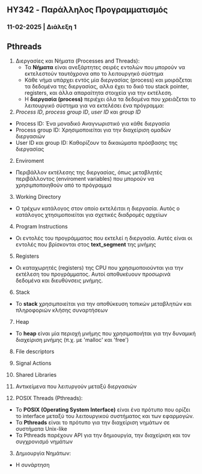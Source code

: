 ## HY342 - Παράλληλος Προγραμματισμός
### 11-02-2025 | Διάλεξη 1

## Pthreads
1. Διεργασίες και Νήματα (Processes and Threads):
    - Τα **Νήματα** είναι ανεξάρτητες σειρές εντολών που μπορούν να εκτελεστούν ταυτόχρονα 
απο το λειτουργηκό σύστημα
    - Κάθε νήμα υπάρχει εντός μία διεργασίας (process) και μοιράζεται τα δεδομένα της 
διεργασίας, αλλα έχει το δικό του stack pointer, registers, και άλλα απαραίτητα 
στοιχεία για την εκτέλεση.
    - Η **διεργασία (process)** περιέχει όλα τα δεδομένα που χρειάζεται το λειτουργικό σύστημα για 
να εκτελέσει ένα πρόγραμμα:
1. *Process ID*, *process group ID*, *user ID* και *group ID*
- Process ID: Ένα μοναδικό Αναγνωριστικό για κάθε διεργασία
- Process group ID: Χρησιμοποιείται για την διαχείριση ομαδών διεργασιών
- User ID και group ID: Καθορίζουν τα δικαιώματα πρόσβασης της διεργασίας
2. Enviroment
- Περιβάλλον εκτέλεσης της διεργασίας, όπως μεταβλητές περιβάλλοντος (enviroment variables) που μπορούν να 
χρησιμποποιηθούν από το πρόγραμμα
3. Working Directory
- Ο τρέχων κατάλογος στον οποίο εκτελέιται η διεργασία. Αυτός ο κατάλογος χτησιμοποιείται για σχετικές 
διαδρομές αρχείων
4. Program Instructions
- Οι εντολές του προγράμματος που εκτελεί η διεργασία. Αυτές είναι οι εντολές που βρίσκονται στος 
**text_segment** της μνήμης
5. Registers
- Οι καταχωρητές (registers) της CPU που χρησιμοποιούνται για την εκτέλεση του προγράμματος. Αυτοί 
αποθυκέυουν προσωρινά δεδομένα και διευθύνσεις μνήμης.
6. Stack
- Το **stack** χρησιμποιείται για την αποθύκευση τοπικών μεταβλητών και πληροφοριών κλήσης συναρτήσεων
7. Heap
- Το **heap** είναι μία περιοχή μνήμης που χρησιμοποιήται για την δυναμική διαχείριση μνήμης (π.χ. με 
'malloc' και 'free')
8. File descriptors
9. Signal Actions
10. Shared Libraries
11. Αντικείμενα που λειτυργούν μεταξύ διεργασιών

2. POSIX Threads (Pthreads):
- Το **POSIX (Operating System Interface)** είναι ένα πρότυπο που ορίζει το interface 
μεταξύ του λειτουργικού συστήματος και των εφαρμογών.
- Τα **Pthreads** είναι το πρότυπο για την διαχείριση νημάτων σε συστήματα Unix-like
- Τα Pthreads παρέχουν API για την δημιουργία, την διαχείριση και τον συγχρονισμό 
νημάτων

3. Δημιουργία Νημάτων:
- Η συνάρτηση 
